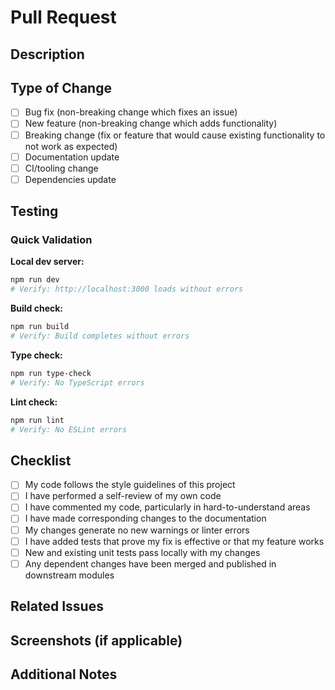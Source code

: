 # Pull Request

## Description

<!-- Brief description of changes -->

## Type of Change

- [ ] Bug fix (non-breaking change which fixes an issue)
- [ ] New feature (non-breaking change which adds functionality)
- [ ] Breaking change (fix or feature that would cause existing functionality to not work as expected)
- [ ] Documentation update
- [ ] CI/tooling change
- [ ] Dependencies update

## Testing

<!-- Describe the tests you ran to verify your changes -->

### Quick Validation

**Local dev server:**

```bash
npm run dev
# Verify: http://localhost:3000 loads without errors
```

**Build check:**

```bash
npm run build
# Verify: Build completes without errors
```

**Type check:**

```bash
npm run type-check
# Verify: No TypeScript errors
```

**Lint check:**

```bash
npm run lint
# Verify: No ESLint errors
```

## Checklist

- [ ] My code follows the style guidelines of this project
- [ ] I have performed a self-review of my own code
- [ ] I have commented my code, particularly in hard-to-understand areas
- [ ] I have made corresponding changes to the documentation
- [ ] My changes generate no new warnings or linter errors
- [ ] I have added tests that prove my fix is effective or that my feature works
- [ ] New and existing unit tests pass locally with my changes
- [ ] Any dependent changes have been merged and published in downstream modules

## Related Issues

<!-- Link to related issues: Fixes #123, Relates to #456 -->

## Screenshots (if applicable)

<!-- Add screenshots to help explain your changes -->

## Additional Notes

<!-- Any additional context, screenshots, or notes for reviewers -->
